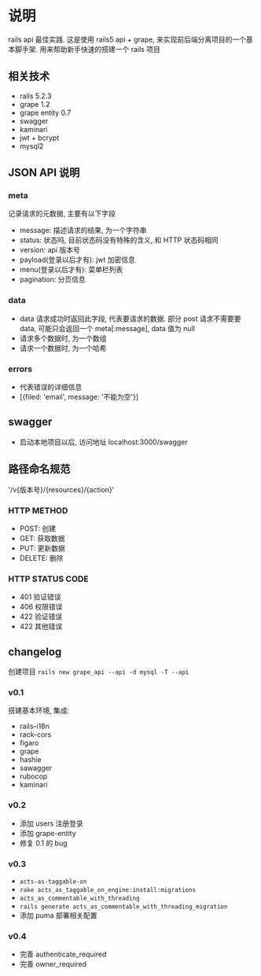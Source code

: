 # 说明

rails api 最佳实践. 
这是使用 rails5 api + grape, 来实现前后端分离项目的一个基本脚手架. 用来帮助新手快速的搭建一个 rails 项目


## 相关技术

- rails 5.2.3
- grape 1.2
- grape entity 0.7
- swagger 
- kaminari
- jwt + bcrypt
- mysql2 


## JSON API 说明

### meta
记录请求的元数据, 主要有以下字段

- message: 描述请求的结果, 为一个字符串
- status: 状态吗, 目前状态码没有特殊的含义, 和 HTTP 状态码相同
- version: api 版本号
- payload(登录以后才有): jwt 加密信息
- menu(登录以后才有): 菜单栏列表
- pagination: 分页信息

### data
- data 请求成功时返回此字段, 代表要请求的数据. 部分 post 请求不需要要 data, 可能只会返回一个 meta[:message], data 值为 null
- 请求多个数据时, 为一个数组
- 请求一个数据时, 为一个哈希

### errors
- 代表错误的详细信息
- [{filed: 'email', message: '不能为空'}]

## swagger 
- 启动本地项目以后, 访问地址 localhost:3000/swagger

## 路径命名规范

'/v{版本号}/{resources}/{action}'

### HTTP METHOD

- POST: 创建
- GET: 获取数据
- PUT: 更新数据
- DELETE: 删除

### HTTP STATUS CODE 

- 401 验证错误
- 406 权限错误
- 422 验证错误
- 422 其他错误 

## changelog

创建项目 `rails new grape_api --api -d mysql -T --api`


### v0.1

搭建基本环境, 集成:

- rails-i18n
- rack-cors
- figaro
- grape
- hashie
- sawagger
- rubocop
- kaminari

### v0.2

- 添加 users 注册登录
- 添加 grape-entity
- 修复 0.1 的 bug

### v0.3

- `acts-as-taggable-on`
- `rake acts_as_taggable_on_engine:install:migrations`
- `acts_as_commentable_with_threading`
- `rails generate acts_as_commentable_with_threading_migration`
- 添加 puma 部署相关配置

### v0.4

- 完善 authenticate_required
- 完善 owner_required
